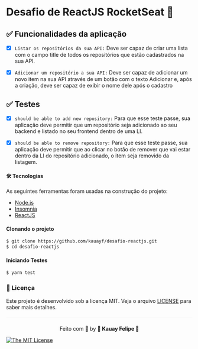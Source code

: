 # Desafio de ReactJS RocketSeat 🚀


##  ✅ Funcionalidades da aplicação

- [x] ```Listar os repositórios da sua API:``` Deve ser capaz de criar uma lista com o campo title de todos os repositórios que estão cadastrados na sua API.</li>

- [x] ```Adicionar um repositório a sua API:``` Deve ser capaz de adicionar um novo item na sua API através de um botão com o texto Adicionar e, após a criação, deve ser capaz de exibir o nome dele após o cadastro

##  ✅ Testes

- [x] ```should be able to add new repository:``` Para que esse teste passe, sua aplicação deve permitir que um repositório seja adicionado ao seu backend e listado no seu frontend dentro de uma LI.

- [x] ```should be able to remove repository:``` Para que esse teste passe, sua aplicação deve permitir que ao clicar no botão de remover que vai estar dentro da LI do repositório adicionado, o item seja removido da listagem. 

#### 🛠 Tecnologias

As seguintes ferramentas foram usadas na construção do projeto:

- [Node.js](https://nodejs.org/en/)
- [Insomnia](https://insomnia.rest/products/insomnia)
- [ReactJS](https://pt-br.reactjs.org/)

#### Clonando o projeto
```sh
$ git clone https://github.com/kauayf/desafio-reactjs.git
$ cd desafio-reactjs
```

#### Iniciando Testes
```sh
$ yarn test
```


### :memo: Licença

Este projeto é desenvolvido sob a licença MIT. Veja o arquivo [LICENSE](LICENSE.md) para saber mais detalhes.

<p align="center" style="margin-top: 20px; border-top: 1px solid #eee; padding-top: 20px;">Feito com 💙 by <strong>  🌠 Kauay Felipe 🌠 </strong> </p>

 
[![The MIT License](https://img.shields.io/badge/license-MIT-green.svg?style=flat-square)](http://github.com/jvictorfarias/gobarber/LICENSE.md)
